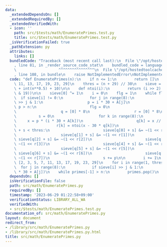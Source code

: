 ```yaml
---
data:
  _extendedDependsOn: []
  _extendedRequiredBy: []
  _extendedVerifiedWith:
  - icon: ''
    path: src/$tests/math/EnumeratePrimes.test.py
    title: src/$tests/math/EnumeratePrimes.test.py
  _isVerificationFailed: true
  _pathExtension: py
  attributes:
    links: []
  bundledCode: "Traceback (most recent call last):\n  File \"/opt/hostedtoolcache/Python/3.11.4/x64/lib/python3.11/site-packages/onlinejudge_verify/documentation/build.py\"\
    , line 81, in _render_source_code_stat\n    bundled_code = language.bundle(\n\
    \                   ^^^^^^^^^^^^^^^^\n  File \"/opt/hostedtoolcache/Python/3.11.4/x64/lib/python3.11/site-packages/onlinejudge_verify/languages/python.py\"\
    , line 108, in bundle\n    raise NotImplementedError\nNotImplementedError\n"
  code: "def EnumeratePrimes(n):\n    if n <= 1:\n        return []\n    A = [1, 7,\
    \ 11, 13, 17, 19, 23, 29]\n    thres = (n + 29) // 30\n    sieve = [255] * (thres\
    \ + int(n**0.5) + 10)\n\n    def ntoi(i):\n        return (i >> 2) + (not (~i\
    \ & 19))\n\n    sieve[0] ^= 1\n    i = 0\n    flg = 1\n    while flg:\n      \
    \  if sieve[i] != 0:\n            for j in range(8):\n                if sieve[i]\
    \ >> j & 1:\n                    p = i * 30 + A[j]\n                    if p *\
    \ p > n:\n                        flg = 0\n                        continue\n\
    \                    q = [0] * 8\n                    r = [0] * 8\n          \
    \          s = 0\n                    for k in range(8):\n                   \
    \     x = p * (i * 30 + A[k])\n                        q[k] = x // 30\n      \
    \                  r[k] = ntoi(x - 30 * q[k])\n                    while q[0]\
    \ + s < thres:\n                        sieve[q[0] + s] &= ~(1 << r[0])\n    \
    \                    sieve[q[1] + s] &= ~(1 << r[1])\n                       \
    \ sieve[q[2] + s] &= ~(1 << r[2])\n                        sieve[q[3] + s] &=\
    \ ~(1 << r[3])\n                        sieve[q[4] + s] &= ~(1 << r[4])\n    \
    \                    sieve[q[5] + s] &= ~(1 << r[5])\n                       \
    \ sieve[q[6] + s] &= ~(1 << r[6])\n                        sieve[q[7] + s] &=\
    \ ~(1 << r[7])\n                        s += p\n\n        i += 1\n    primes =\
    \ [2, 3, 5, 7, 11, 13, 17, 19, 23, 29]\n    for i in range(1, thres):\n      \
    \  for j in range(8):\n            if sieve[i] >> j & 1:\n                primes.append(i\
    \ * 30 + A[j])\n    while primes[-1] > n:\n        primes.pop()\n    return primes\n"
  dependsOn: []
  isVerificationFile: false
  path: src/math/EnumeratePrimes.py
  requiredBy: []
  timestamp: '2023-06-29 01:22:58+09:00'
  verificationStatus: LIBRARY_ALL_WA
  verifiedWith:
  - src/$tests/math/EnumeratePrimes.test.py
documentation_of: src/math/EnumeratePrimes.py
layout: document
redirect_from:
- /library/src/math/EnumeratePrimes.py
- /library/src/math/EnumeratePrimes.py.html
title: src/math/EnumeratePrimes.py
---
```

